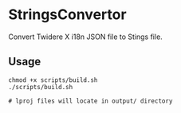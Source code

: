 # StringsConvertor

Convert Twidere X i18n JSON file to Stings file.


## Usage
```
chmod +x scripts/build.sh
./scripts/build.sh

# lproj files will locate in output/ directory
```
